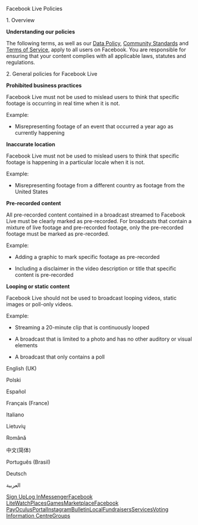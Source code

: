 Facebook Live Policies

1\. Overview

**Understanding our policies**

The following terms, as well as our [Data Policy](https://www.facebook.com/about/privacy/), [Community Standards](https://www.facebook.com/communitystandards/) and [Terms of Service](https://www.facebook.com/legal/terms), apply to all users on Facebook. You are responsible for ensuring that your content complies with all applicable laws, statutes and regulations.

2\. General policies for Facebook Live

**Prohibited business practices**

Facebook Live must not be used to mislead users to think that specific footage is occurring in real time when it is not.

Example:

*   Misrepresenting footage of an event that occurred a year ago as currently happening

**Inaccurate location**

Facebook Live must not be used to mislead users to think that specific footage is happening in a particular locale when it is not.

Example:

*   Misrepresenting footage from a different country as footage from the United States

**Pre-recorded content**

All pre-recorded content contained in a broadcast streamed to Facebook Live must be clearly marked as pre-recorded. For broadcasts that contain a mixture of live footage and pre-recorded footage, only the pre-recorded footage must be marked as pre-recorded.

Example:

*   Adding a graphic to mark specific footage as pre-recorded

*   Including a disclaimer in the video description or title that specific content is pre-recorded

**Looping or static content**

Facebook Live should not be used to broadcast looping videos, static images or poll-only videos.

Example:

*   Streaming a 20-minute clip that is continuously looped

*   A broadcast that is limited to a photo and has no other auditory or visual elements

*   A broadcast that only contains a poll

English (UK)

Polski

Español

Français (France)

Italiano

Lietuvių

Română

中文(简体)

Português (Brasil)

Deutsch

العربية

[Sign Up](https://www.facebook.com/reg/)[Log In](https://www.facebook.com/login/)[Messenger](https://l.facebook.com/l.php?u=https%3A%2F%2Fmessenger.com%2F&h=AT3S_sIGT2GTjxrD4hUvP5_XDB7w0CM_AsW28dWF8CKg-Bm3yLmKRxAfEHmvXTTTewbyrpUJPt59rYKUo1H5ZviLbNa7OrsrggXRo6AZqpEtUcFD9hW5qmBm-lk74J6q1bCrNg0-BfqWzZ_2mw465ZCzyX0a36YrCrjBXQ)[Facebook Lite](https://www.facebook.com/lite/)[Watch](https://en-gb.facebook.com/watch/)[Places](https://www.facebook.com/places/)[Games](https://www.facebook.com/games/)[Marketplace](https://www.facebook.com/marketplace/)[Facebook Pay](https://pay.facebook.com/)[Oculus](https://l.facebook.com/l.php?u=https%3A%2F%2Fwww.oculus.com%2F&h=AT3S_sIGT2GTjxrD4hUvP5_XDB7w0CM_AsW28dWF8CKg-Bm3yLmKRxAfEHmvXTTTewbyrpUJPt59rYKUo1H5ZviLbNa7OrsrggXRo6AZqpEtUcFD9hW5qmBm-lk74J6q1bCrNg0-BfqWzZ_2mw465ZCzyX0a36YrCrjBXQ)[Portal](https://portal.facebook.com/)[Instagram](https://l.facebook.com/l.php?u=https%3A%2F%2Fwww.instagram.com%2F&h=AT3S_sIGT2GTjxrD4hUvP5_XDB7w0CM_AsW28dWF8CKg-Bm3yLmKRxAfEHmvXTTTewbyrpUJPt59rYKUo1H5ZviLbNa7OrsrggXRo6AZqpEtUcFD9hW5qmBm-lk74J6q1bCrNg0-BfqWzZ_2mw465ZCzyX0a36YrCrjBXQ)[Bulletin](https://www.bulletin.com/)[Local](https://www.facebook.com/local/lists/245019872666104/)[Fundraisers](https://www.facebook.com/fundraisers/)[Services](https://www.facebook.com/biz/directory/)[Voting Information Centre](https://www.facebook.com/votinginformationcenter/?entry_point=c2l0ZQ%3D%3D)[Groups](https://www.facebook.com/groups/explore/)